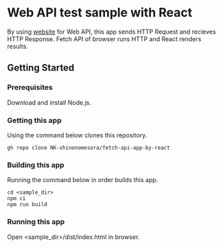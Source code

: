 # Web API test sample with React
By using [website](https://www.umayadia.com/Note/Note028WebAPISample.htm) for Web API, this app sends HTTP Request and recieves HTTP Response. Fetch API of browser runs HTTP and React renders results.

## Getting Started

### Prerequisites
Download and install Node.js.

### Getting this app
Using the command below clones this repository.  
```
gh repo clone NK-shinonomesora/fetch-api-app-by-react
```

### Building this app
Running the command below in order builds this app.  
```
cd <sample_dir>
npm ci
npm run build
```  

### Running this app
Open <sample_dir>/dist/index.html in browser.